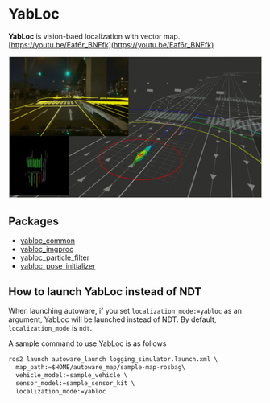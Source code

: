 # YabLoc

**YabLoc** is vision-baed localization with vector map. [https://youtu.be/Eaf6r_BNFfk](https://youtu.be/Eaf6r_BNFfk)

[![thumbnail](docs/yabloc_thumbnail.jpg)](https://youtu.be/Eaf6r_BNFfk)

## Packages

* [yabloc_common](yabloc_common/README.md)
* [yabloc_imgproc](yabloc_imgproc/README.md)
* [yabloc_particle_filter](yabloc_particle_filter/README.md)
* [yabloc_pose_initializer](yabloc_pose_initializer/README.md)

## How to launch YabLoc instead of NDT

When launching autoware, if you set `localization_mode:=yabloc` as an argument, YabLoc will be launched instead of NDT.
By default, `localization_mode` is `ndt`.

A sample command to use YabLoc is as follows

```shell
ros2 launch autoware_launch logging_simulator.launch.xml \
  map_path:=$HOME/autoware_map/sample-map-rosbag\
  vehicle_model:=sample_vehicle \
  sensor_model:=sample_sensor_kit \
  localization_mode:=yabloc
```
